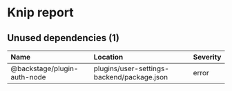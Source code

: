 # Knip report

## Unused dependencies (1)

| Name                        | Location     | Severity |
| :-------------------------- | :----------- | :------- |
| @backstage/plugin-auth-node | plugins/user-settings-backend/package.json | error    |

